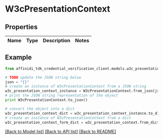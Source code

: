 # W3cPresentationContext

## Properties

| Name | Type | Description | Notes |
| ---- | ---- | ----------- | ----- |

## Example

```python
from affinidi_tdk_credential_verification_client.models.w3c_presentation_context import W3cPresentationContext

# TODO update the JSON string below
json = "{}"
# create an instance of W3cPresentationContext from a JSON string
w3c_presentation_context_instance = W3cPresentationContext.from_json(json)
# print the JSON string representation of the object
print W3cPresentationContext.to_json()

# convert the object into a dict
w3c_presentation_context_dict = w3c_presentation_context_instance.to_dict()
# create an instance of W3cPresentationContext from a dict
w3c_presentation_context_form_dict = w3c_presentation_context.from_dict(w3c_presentation_context_dict)
```

[[Back to Model list]](../README.md#documentation-for-models) [[Back to API list]](../README.md#documentation-for-api-endpoints) [[Back to README]](../README.md)
